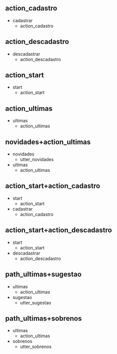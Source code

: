 ## action_cadastro
* cadastrar
    - action_cadastro

## action_descadastro
* descadastrar
    - action_descadastro

## action_start
* start
    - action_start

## action_ultimas
* ultimas
  - action_ultimas

## novidades+action_ultimas
* novidades
  - utter_novidades
* ultimas
  - action_ultimas

## action_start+action_cadastro
* start
  - action_start
* cadastrar
  - action_cadastro

## action_start+action_descadastro
* start
  - action_start
* descadastrar
  - action_descadastro

## path_ultimas+sugestao
* ultimas
  - action_ultimas
* sugestao
  - utter_sugestao

## path_ultimas+sobrenos
* ultimas
  - action_ultimas
* sobrenos
  - utter_sobrenos